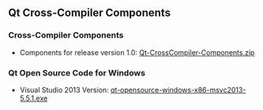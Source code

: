 ## Qt Cross-Compiler Components

### Cross-Compiler Components
* Components for release version 1.0: [Qt-CrossCompiler-Components.zip](http://rfmicron.com/download/1703/)

### Qt Open Source Code for Windows
* Visual Studio 2013 Version: [qt-opensource-windows-x86-msvc2013-5.5.1.exe](http://download.qt.io/archive/qt/5.5/5.5.1/qt-opensource-windows-x86-msvc2013-5.5.1.exe)

